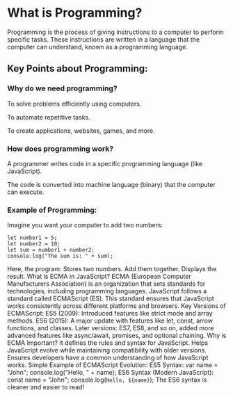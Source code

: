 # What is Programming?

Programming is the process of giving instructions to a computer to perform specific tasks. These instructions are written in a language that the computer can understand, known as a programming language.

## Key Points about Programming:

### Why do we need programming?
To solve problems efficiently using computers.

To automate repetitive tasks.

To create applications, websites, games, and more.

### How does programming work?

A programmer writes code in a specific programming language (like JavaScript).

The code is converted into machine language (binary) that the computer can execute.

### Example of Programming:

Imagine you want your computer to add two numbers:
```
let number1 = 5;
let number2 = 10;
let sum = number1 + number2;
console.log("The sum is: " + sum);
```
Here, the program:
Stores two numbers.
Add them together.
Displays the result.
What is ECMA in JavaScript?
ECMA (European Computer Manufacturers Association) is an organization that sets standards for technologies, including programming languages.
JavaScript follows a standard called ECMAScript (ES). This standard ensures that JavaScript works consistently across different platforms and browsers.
Key Versions of ECMAScript:
ES5 (2009): Introduced features like strict mode and array methods.
ES6 (2015): A major update with features like let, const, arrow functions, and classes.
Later versions: ES7, ES8, and so on, added more advanced features like async/await, promises, and optional chaining.
Why is ECMA Important?
It defines the rules and syntax for JavaScript.
Helps JavaScript evolve while maintaining compatibility with older versions.
Ensures developers have a common understanding of how JavaScript works.
Simple Example of ECMAScript Evolution:
ES5 Syntax:
var name = "John";
console.log("Hello, " + name);
ES6 Syntax (Modern JavaScript):
const name = "John";
console.log(`Hello, ${name}`);
The ES6 syntax is cleaner and easier to read!

